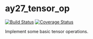 # ay27_tensor_op

[![Build Status](https://travis-ci.org/Distributed-TF-SMILELab/ay27_tensor_op.svg?branch=master)](https://travis-ci.org/Distributed-TF-SMILELab/ay27_tensor_op)
[![Coverage Status](https://coveralls.io/repos/github/Distributed-TF-SMILELab/ay27_tensor_op/badge.svg?branch=master)](https://coveralls.io/github/Distributed-TF-SMILELab/ay27_tensor_op?branch=master)

Implement some basic tensor operations.



